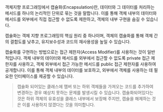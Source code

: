 객체지향 프로그래밍에서 캡슐화(Encapsulation)란, 데이터와 그 데이터를 처리하는 메서드를 하나의 논리적인 단위로 묶는 것을 말합니다. 이를 통해 객체 내부의 데이터와 메서드를 외부에서 직접 접근할 수 없도록 제한하고, 객체의 내부 구현을 숨길 수 있습니다.

캡슐화는 객체 지향 프로그래밍의 핵심 원리 중 하나이며, 객체의 캡슐화를 통해 객체 간의 결합도를 낮추고, 유지보수성과 코드의 재사용성을 높일 수 있습니다.

캡슐화를 구현하는 방법으로는 접근 제한자(Access Modifier)를 사용하는 것이 일반적입니다. 객체 내부의 데이터와 메서드를 외부에서 접근할 수 없도록 private 접근 제한자를 사용하고, 객체 외부에서 접근 가능한 메서드를 public 접근 제한자를 사용하여 공개합니다. 이를 통해 객체 내부의 데이터를 보호하고, 외부에서 객체를 사용하는 데 필요한 인터페이스를 제공할 수 있습니다.

> 캡슐화 되어있는 클래스에 맴버 또는 하위 객체들을 가져오는 코드를 추가하여 변경하는 경우 예상치 못하는 문제를 발생시킬 수 있습니다. 캡슐화되어있다는 것은 하위 객체의 유효성을 클래스 내부에서 보장해 주지만, 캡슐을 해제하는 것은 이를 사용하지 않겠다는 것을 의미합니다.
